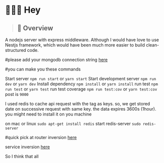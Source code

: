# 👷🔧🔩 Hey

> ## 👀 Overview

A nodejs server with express middleware. Although I would have love to use Nestjs framework, which would have been much more easier to build clean-structured code.

#please add your mongodb connection string [here](https://github.com/ekamanelly/express_server_mongodb/blob/master/src/index.ts)



#you can make you these commands

Start server `npm run start` or `yarn start` 
Start  development server `npm run dev` or `yarn dev`
Install dependency `npm install` or `yarn install`
run test `npm run test` or `yarn test`
run test coverage `npm run test:cov` or `yarn test:cov`
post is `9000`


I used redis to cache api request with the tag as keys. so, we get stored date on successive request with same key. the data expires 3600s (1hour). you might need to install it on you machine 

on mac or linux `sudo apt-get install redis`
start redis-server `sudo redis-server`


#quick pick at
  router inversion [here](https://github.com/ekamanelly/express_server_mongodb/blob/master/src/question/question.route.ts)
  
   
  service inversion [here](https://github.com/ekamanelly/express_server_mongodb/blob/master/src/question/question.serviceAdaptor.ts) 


So I think that all 